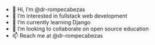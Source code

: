 - 👋 Hi, I’m @dr-rompecabezas
- 👀 I’m interested in fullstack web development
- 🌱 I’m currently learning Django
- 💞️ I’m looking to collaborate on open source education
- 📫 Reach me at @dr-rompecabezas

<!---
dr-rompecabezas/dr-rompecabezas is a ✨ special ✨ repository because its `README.md` (this file) appears on your GitHub profile.
You can click the Preview link to take a look at your changes.
--->
